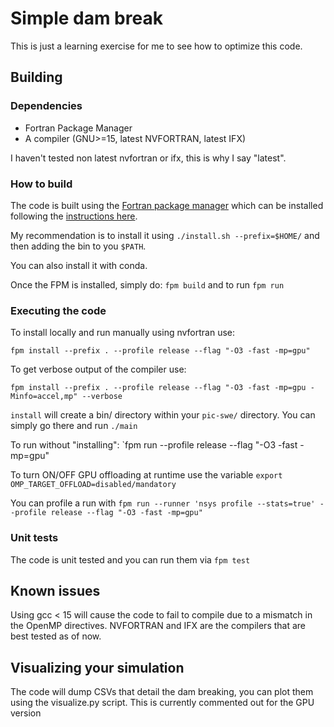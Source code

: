 # Simple dam break

This is just a learning exercise for me to see how to optimize this code.

## Building

### Dependencies

- Fortran Package Manager 
- A compiler (GNU>=15, latest NVFORTRAN, latest IFX)

I haven't tested non latest nvfortran or ifx, this is why I say "latest".

### How to build

The code is built using the [Fortran package manager](https://fpm.fortran-lang.org/) which
can be installed following the [instructions here](https://fpm.fortran-lang.org/install/index.html).

My recommendation is to install it using `./install.sh --prefix=$HOME/` and then adding the bin to you `$PATH`. 

You can also install it with conda. 

Once the FPM is installed, simply do: `fpm build` and to run `fpm run`

### Executing the code

To install locally and run manually using nvfortran use:

```
fpm install --prefix . --profile release --flag "-O3 -fast -mp=gpu"
```

To get verbose output of the compiler use:

```
fpm install --prefix . --profile release --flag "-O3 -fast -mp=gpu -Minfo=accel,mp" --verbose
```

`install` will create a bin/ directory within your `pic-swe/` directory. You can simply go there and run `./main`

To run without "installing": `fpm run --profile release --flag "-O3 -fast -mp=gpu"

To turn ON/OFF GPU offloading at runtime use the variable `export OMP_TARGET_OFFLOAD=disabled/mandatory`

You can profile a run with `fpm run --runner 'nsys profile --stats=true' --profile release --flag "-O3 -fast -mp=gpu"`

### Unit tests 

The code is unit tested and you can run them via `fpm test` 

## Known issues

Using gcc < 15 will cause the code to fail to compile due to a mismatch in the OpenMP directives. NVFORTRAN and IFX
are the compilers that are best tested as of now. 

## Visualizing your simulation

The code will dump CSVs that detail the dam breaking, you can plot them using the visualize.py script. This is currently 
commented out for the GPU version
